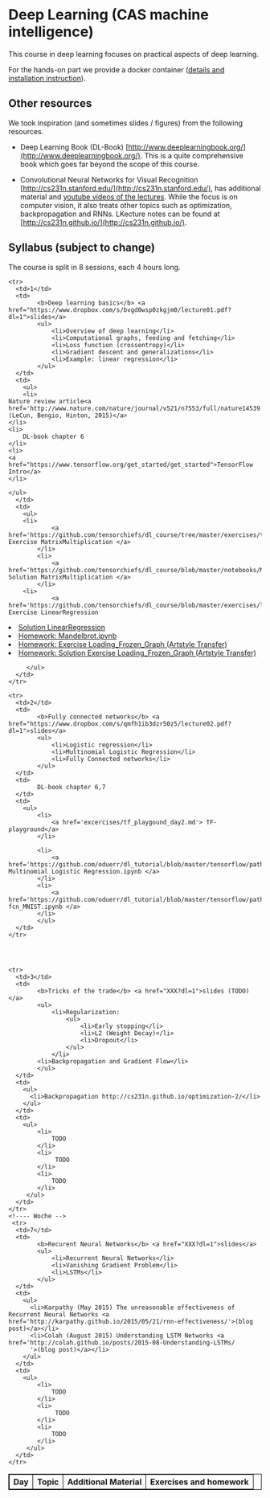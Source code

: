 <head>
<style>
table, th, td {
    border: 0.5px solid black;
    vertical-align: top;
}
</style>
</head>

# Deep Learning (CAS machine intelligence) 

This course in deep learning focuses on practical aspects of deep learning. 

For the hands-on part we provide a docker container ([details and installation instruction](docker.md)).

## Other resources
We took inspiration (and sometimes slides / figures) from the following resources.

* Deep Learning Book (DL-Book) [http://www.deeplearningbook.org/](http://www.deeplearningbook.org/). This is a quite comprehensive book which goes far beyond the scope of this course.

* Convolutional Neural Networks for Visual Recognition [http://cs231n.stanford.edu/](http://cs231n.stanford.edu/), has additional material and [youtube videos of the lectures](https://www.youtube.com/playlist?list=PLkt2uSq6rBVctENoVBg1TpCC7OQi31AlC). While the focus is on computer vision, it also treats other topics such as optimization, backpropagation and RNNs. LKecture notes can be found at [http://cs231n.github.io/](http://cs231n.github.io/).


## Syllabus (subject to change)
The course is split in 8 sessions, each 4 hours long. 


<table>
  <tbody>
    <tr>
      <th align="left">Day</th>
      <th align="left">Topic</th>
      <th align="right">Additional Material</th>
      <th align="right">Exercises and homework</th>
    </tr>
    
    <tr>
      <td>1</td>
      <td> 
      		<b>Deep learning basics</b> <a href="https://www.dropbox.com/s/bvgd0wsp0zkgjm0/lecture01.pdf?dl=1">slides</a>
      		<ul>
      			<li>Overview of deep learning</li>
      			<li>Computational graphs, feeding and fetching</li>
      			<li>Loss function (crossentropy)</li>
      			<li>Gradient descent and generalizations</li>
      			<li>Example: linear regression</li>
      		</ul>
      </td>
      <td> 
      	<ul>
        <li>
	Nature review article<a href='http://www.nature.com/nature/journal/v521/n7553/full/nature14539.html'>(LeCun, Bengio, Hinton, 2015)</a>
	</li>
	<li>
        DL-book chapter 6
	</li>
	<li>
	<a href="https://www.tensorflow.org/get_started/get_started">TensorFlow Intro</a>
	</li>
	
	</ul>
      </td>
      <td>
      	<ul>
		<li>
      			<a href='https://github.com/tensorchiefs/dl_course/tree/master/exercises/tf_matrix_mult.md'> Exercise MatrixMultiplication </a> 
      		</li>
			<li>
      			<a href='https://github.com/tensorchiefs/dl_course/blob/master/notebooks/MatrixMultiplication_solution.ipynb'> Solution MatrixMultiplication </a> 
      		</li>
		<li>
      			<a href='https://github.com/tensorchiefs/dl_course/blob/master/exercises/linreg_with_slider.md'> Exercise LinearRegression
 </a> 
      		</li>
			<li>
      			<a href='https://github.com/tensorchiefs/dl_course/blob/master/notebooks/Linreg_with_slider_solution.ipynb'> Solution LinearRegression </a> 
      		</li>
      		<li>
      			<a href='https://github.com/oduerr/dl_tutorial/blob/master/tensorflow/simple_ops/Mandelbrot.ipynb'> Homework: Mandelbrot.ipynb</a> 
      		</li> 
      		<li>
      			<a href='https://github.com/tensorchiefs/dl_course/tree/master/exercises/Loading_Frozen_Graph.md'> Homework: Exercise Loading_Frozen_Graph (Artstyle Transfer)</a> 
      		</li>
      		<li>
      			<a href='https://github.com/tensorchiefs/dl_course/blob/master/notebooks/Loading_Frozen_Graph_solution.ipynb'> Homework: Solution Exercise Loading_Frozen_Graph (Artstyle Transfer)</a> 
      		</li>
			
         </ul>
      </td>
    </tr>

    <tr>
      <td>2</td>
      <td> 
      		<b>Fully connected networks</b> <a href="https://www.dropbox.com/s/qmfh1ib3dzr50z5/lecture02.pdf?dl=1">slides</a>
      		<ul>
      			<li>Logistic regression</li>
      			<li>Multinomial Logistic Regression</li>
      			<li>Fully Connected networks</li>
      		</ul>
      </td>
      <td> 
      		DL-book chapter 6,7
      </td>
      <td>
      	<ul>
      		<li>
      			<a href='excercises/tf_playgound_day2.md'> TF-playground</a> 
      		</li>
      		
      		<li>
      			<a href='https://github.com/oduerr/dl_tutorial/blob/master/tensorflow/path_to_fc_nets/Multinomial%20Logistic%20Regression.ipynb'> Multinomial Logistic Regression.ipynb </a> 
      		</li>
      		<li>
      			<a href='https://github.com/oduerr/dl_tutorial/blob/master/tensorflow/path_to_fc_nets/fcn_MNIST.ipynb'> fcn_MNIST.ipynb </a> 
      		</li>
      		</ul>
      </td>
    </tr>




    <tr>
      <td>3</td>
      <td> 
      		<b>Tricks of the trade</b> <a href="XXX?dl=1">slides (TODO)</a>
      		<ul>
      			<li>Regularization:
      				<ul>
      					<li>Early stopping</li>
      					<li>L2 (Weight Decay)</li>
      					<li>Dropout</li>
      				</ul>
      			</li>
			<li>Backpropagation and Gradient Flow</li>
      		</ul>
      </td>
      <td> 
        <ul>
          <li>Backpropagation http://cs231n.github.io/optimization-2/</li>
        </ul>
      </td>
      <td>
      	<ul>
      		<li>
      			TODO
      		</li>
      		<li>
      			 TODO
      		</li> 
      		<li>
      			TODO
      		</li>
         </ul>
      </td>
    </tr>
    <!---- Woche -->
     <tr>
      <td>7</td>
      <td> 
      		<b>Recurent Neural Networks</b> <a href="XXX?dl=1">slides</a>
      		<ul>
      			<li>Recurrent Neural Networks</li>
      			<li>Vanishing Gradient Problem</li>
      			<li>LSTMs</li>
      		</ul>
      </td>
      <td> 
        <ul>
          <li>Karpathy (May 2015) The unreasonable effectiveness of Recurrent Neural Networks <a href='http://karpathy.github.io/2015/05/21/rnn-effectiveness/'>(blog post)</a></li>
          <li>Colah (August 2015) Understanding LSTM Networks <a href='http://colah.github.io/posts/2015-08-Understanding-LSTMs/
          '>(blog post)</a></li>
        </ul>
      </td>
      <td>
      	<ul>
      		<li>
      			TODO
      		</li>
      		<li>
      			 TODO
      		</li> 
      		<li>
      			TODO
      		</li>
         </ul>
      </td>
    </tr>
    
    
    
  </tbody>
</table>






